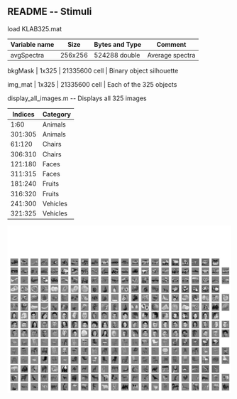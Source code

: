 ## README -- Stimuli

load KLAB325.mat


Variable name |	Size |	Bytes and Type |	Comment
------------- | ---- |  -------------- | --------
avgSpectra    | 256x256	 | 524288  double |             	Average spectra

bkgMask  	|    1x325	|  21335600  cell |                	Binary object silhouette

img_mat |      1x325	 | 21335600  cell  |              	Each of the 325 objects

display_all_images.m	-- Displays all 325 images 

Indices |	Category
------- | --------
1:60 |		Animals
301:305	| Animals
61:120	| Chairs
306:310	| Chairs
121:180	| Faces
311:315	| Faces
181:240	| Fruits
316:320	| Fruits
241:300	| Vehicles
321:325	| Vehicles

[![Stimuli](stimuli/display_all_images.jpg)](stimuli/display_all_images.jpg)
